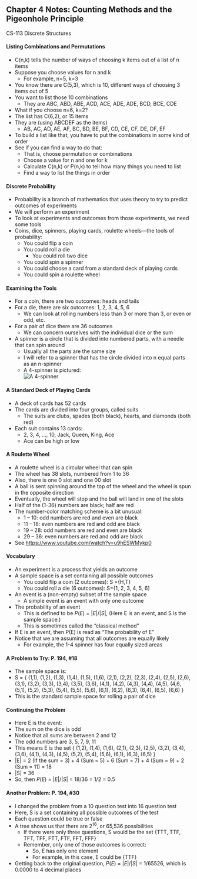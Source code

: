 ## Chapter 4 Notes: Counting Methods and the Pigeonhole Principle
CS-113 Discrete Structures

#### Listing Combinations and Permutations
- C(n,k) tells the number of ways of choosing k items out of a list of n items
- Suppose you choose values for n and k
  - For example, n=5, k=3
- You know there are C(5,3), which is 10, different ways of choosing 3 items out of 5
- You want to list those 10 combinations
  - They are ABC, ABD, ABE, ACD, ACE, ADE, ADE, BCD, BCE, CDE
- What if you choose n=6, k=2?
- The list has C(6,2), or 15 items
- They are (using ABCDEF as the items)
  - AB, AC, AD, AE, AF, BC, BD, BE, BF, CD, CE, CF, DE, DF, EF
- To build a list like that, you have to put the combinations in some kind of order
- See if you can find a way to do that:  
  - That is, choose permutation or combinations
  - Choose a value for n and one for k
  - Calculate C(n,k) or P(n,k) to tell how many things you need to list
  - Find a way to list the things in order

#### Discrete Probability
- Probability is a branch of mathematics that uses theory to try to predict outcomes of experiments
- We will perform an experiment
- To look at experiments and outcomes from those experiments, we need some tools
- Coins, dice, spinners, playing cards, roulette wheels—the tools of probability:  
  - You could flip a coin
  - You could roll a die
    - You could roll two dice
  - You could spin a spinner
  - You could choose a card from a standard deck of playing cards 
  - You could spin a roulette wheel

#### Examining the Tools
- For a coin, there are two outcomes:  heads and tails
- For a die, there are six outcomes:  1, 2, 3, 4, 5, 6
  - We can look at rolling numbers less than 3 or more than 3, or even or odd, etc.
- For a pair of dice there are 36 outcomes
  - We can concern ourselves with the individual dice or the sum
- A spinner is a circle that is divided into numbered parts, with a needle that can spin around
  - Usually all the parts are the same size
  - I will refer to a spinner that has the circle divided into n equal parts as an n-spinner
  - A 4-spinner is pictured:  
  ![A 4-spinner](https://user-images.githubusercontent.com/47701395/113816843-3f383180-972a-11eb-9233-f7177e532f09.png)

#### A Standard Deck of Playing Cards
- A deck of cards has 52 cards
- The cards are divided into four groups, called suits
  - The suits are clubs, spades (both black), hearts, and diamonds (both red)
- Each suit contains 13 cards:
  - 2, 3, 4, …, 10, Jack, Queen, King, Ace
  - Ace can be high or low

#### A Roulette Wheel
- A roulette wheel is a circular wheel that can spin
- The wheel has 38 slots, numbered from 1 to 36
- Also, there is one 0 slot and one 00 slot
- A ball is sent spinning around the top of the wheel and the wheel is spun in the opposite direction
- Eventually, the wheel will stop and the ball will land in one of the slots
- Half of the (1-36) numbers are black; half are red
- The number-color matching scheme is a bit unusual:  
  - 1 – 10:  odd numbers are red and even are black
  - 11 – 18:  even numbers are red and odd are black
  - 19 – 28:  odd numbers are red and even are black
  - 29 – 36:  even numbers are red and odd are black
- See https://www.youtube.com/watch?v=u9hESWMykp0

#### Vocabulary
- An experiment is a process that yields an outcome
- A sample space is a set containing all possible outcomes
  - You could flip a coin  (2 outcomes):  S ={H,T}
  - You could roll a die  (6 outcomes):  S={1, 2, 3, 4, 5, 6]
- An event is a (non-empty) subset of the sample space
  - A simple event is an event with only one outcome
- The probability of an event 
  - This is defined to be *P*(*E*) = |*E*|/|*S*|, (Here E is an event, and S is the sample space.)  
  - This is sometimes called the “classical method”
- If E is an event, then P(E) is read as “The probability of E”
- Notice that we are assuming that all outcomes are equally likely
  - For example, the 1-4 spinner has four equally sized areas

#### A Problem to Try: P. 194, #18
- The sample space is: 
- S = { (1,1), (1,2), (1,3), (1,4), (1,5), (1,6), (2,1), (2,2), (2,3), (2,4), (2,5), (2,6), (3,1), (3,2), (3,3), (3,4), (3,5), (3,6), (4,1), (4,2), (4,3), (4,4), (4,5), (4,6, (5,1), (5,2), (5,3), (5,4), (5,5), (5,6), (6,1), (6,2), (6,3), (6,4), (6,5), (6,6)  }
- This is the standard sample space for rolling a pair of dice

#### Continuing the Problem
- Here E is the event:
- The sum on the dice is odd
- Notice that all sums are between  2 and 12
- The odd numbers are 3, 5, 7, 9, 11
- This means E is the set { (1,2), (1,4), (1,6), (2,1), (2,3), (2,5), (3,2), (3,4), (3,6), (4,1), (4,3), (4,5), (5,2), (5,4), (5,6), (6,1), (6,3), (6,5) }
- |E| = 2 (If the sum = 3) + 4 (Sum = 5) + 6 (Sum = 7) + 4 (Sum = 9) + 2 (Sum = 11) = 18
- |S| = 36
- So, then *P*(*E*) = |*E*|/|*S*| = 18/36 = 1/2 = 0.5

#### Another Problem: P. 194, #30
- I changed the problem from a 10 question test into 16 question test
- Here, S is a set containing all possible outcomes of the test
- Each question could be true or false
- A tree shows us that there are 2<sup>16</sup>, or 65,536 possibilities
  - If there were only three questions, S would be the set {TTT, TTF, TFT, TFF, FTT, FTF, FFT, FFF}
  - Remember, only one of those outcomes is correct:  
    - So, E has only one element
    - For example, in this case, E could be {TTF}
- Getting back to the original question, *P*(*E*) = |*E*|/|*S*| = 1/65526, which is 0.0000 to 4 decimal places
